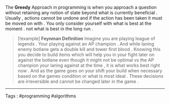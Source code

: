The **Greedy** Approach in programming is when you approach a question without retaining any notion of state beyond what is currently beneficial . Usually , actions cannot be undone and if the action has been taken it must be moved on with . You only consider yourself with what is best at the moment . not what is best in the long run . 

> [!example] **Feynman Definition**
 > Imagine you are playing league of legends . Your playing against an AP champion . And while laning enemy botlane  gets a double kill and tower first blood . Knowing this you decide to build items which will help you in your fight later on against the botlane even though it might not be optimal vs the AP champion your laning against at the time , it is what works best right now . And as the game goes on your shift your build when necessary based on the games condition or what is most ideal . These decisions are irreversible and cannot be changed later in the game . 

___
 Tags : #programming #algorithms 